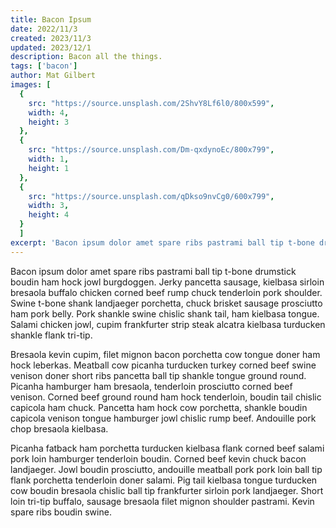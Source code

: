 ```yaml
---
title: Bacon Ipsum
date: 2022/11/3
created: 2023/11/3
updated: 2023/12/1
description: Bacon all the things.
tags: ['bacon']
author: Mat Gilbert
images: [
  {
    src: "https://source.unsplash.com/2ShvY8Lf6l0/800x599",
    width: 4,
    height: 3
  },
  {
    src: "https://source.unsplash.com/Dm-qxdynoEc/800x799",
    width: 1,
    height: 1
  },
  {
    src: "https://source.unsplash.com/qDkso9nvCg0/600x799",
    width: 3,
    height: 4
  }
  ]
excerpt: 'Bacon ipsum dolor amet spare ribs pastrami ball tip t-bone drumstick boudin ham hock jowl burgdoggen. Jerky pancetta sausage, kielbasa sirloin bresaola buffalo chicken corned beef rump chuck tenderloin pork shoulder.'
---
```


Bacon ipsum dolor amet spare ribs pastrami ball tip t-bone drumstick boudin ham hock jowl burgdoggen. Jerky pancetta sausage, kielbasa sirloin bresaola buffalo chicken corned beef rump chuck tenderloin pork shoulder. Swine t-bone shank landjaeger porchetta, chuck brisket sausage prosciutto ham pork belly. Pork shankle swine chislic shank tail, ham kielbasa tongue. Salami chicken jowl, cupim frankfurter strip steak alcatra kielbasa turducken shankle flank tri-tip.

Bresaola kevin cupim, filet mignon bacon porchetta cow tongue doner ham hock leberkas. Meatball cow picanha turducken turkey corned beef swine venison doner short ribs pancetta ball tip shankle tongue ground round. Picanha hamburger ham bresaola, tenderloin prosciutto corned beef venison. Corned beef ground round ham hock tenderloin, boudin tail chislic capicola ham chuck. Pancetta ham hock cow porchetta, shankle boudin capicola venison tongue hamburger jowl chislic rump beef. Andouille pork chop bresaola kielbasa.

Picanha fatback ham porchetta turducken kielbasa flank corned beef salami pork loin hamburger tenderloin boudin. Corned beef kevin chuck bacon landjaeger. Jowl boudin prosciutto, andouille meatball pork pork loin ball tip flank porchetta tenderloin doner salami. Pig tail kielbasa tongue turducken cow boudin bresaola chislic ball tip frankfurter sirloin pork landjaeger. Short loin tri-tip buffalo, sausage bresaola filet mignon shoulder pastrami. Kevin spare ribs boudin swine.